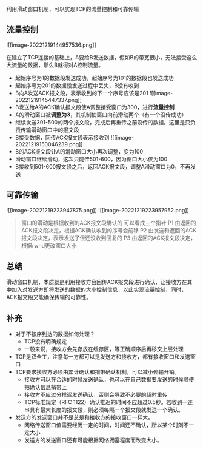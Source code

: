 利用滑动窗口机制，可以实现TCP的流量控制和可靠传输

## 流量控制

![[image-20221219144957536.png]]

在建立了TCP连接的基础上，A要给B发送数据，假如B的带宽很小，无法接受这么大流量的数据，那么B就得对A控制流量。
- 起始序号为1的数据段发送成功，起始序号为101的数据段也发送成功
- 起始序号为201的数据段发送过程中丢失，B没有收到
- B向A发送ACK报文段，表示收到的下一个序号应该是201
![[image-20221219145447337.png]]
- B发送给A的ACK确认报文段使A调整接受窗口为300，进行**流量控制**
- A的滑动窗口被**调整为3**，其机制使窗口向前滑动两个（有一个没传成功）
- 继续发送301-500的两个报文段，完成后再重传之前没传的数据。这里是只负责传输滑动窗口中的报文段
- B接受数据，回传ACK报文段表示接收到
![[image-20221219150046239.png]]
- B的ACK报文段让A的滑动窗口大小再次调整，变为100
- 滑动窗口继续滑动，这次只能传501-600，因为窗口大小仅为100
- B接收到501-600报文段之后，返回ACK报文段，调整A滑动窗口为0，不再发送

## 可靠传输

![[image-20221219223947875.png]]
![[image-20221219223957952.png]]
>窗口的滑动是根据收到的ACK报文段确认的
>可以看成三个指针
>P1  由返回的ACK报文段决定，根据ACK确认收到的序号会前移
>P2  由发送和返回的ACK报文段决定，表示发送了但还没收到回复的
>P3  由返回的ACK报文段决定，根据rwnd更改窗口大小

## 总结

滑动窗口机制，本质就是利用接收方会回传ACK报文段进行确认，让接收方在其中加入对发送方即将发送的数据的大小控制信息，以此实现流量控制，同时，ACK报文段又能确保传输的可靠性。

## 补充

- 对于不按序到达的数据如何处理？
	- TCP没有明确规定
	- 一般来说，接收方会先存放在缓存区，等正确顺序后再移交上层处理
- TCP是双全工，注意每一方都可以是发送方和接收方，都有接收窗口和发送窗口
- TCP要求接收方必须由累计确认和捎带确认机制，可以减小传输开销。
	- 接收方可以在合适的时候发送确认，也可以在自己数据要发送的时候顺便把确认信息捎带上
	- 接收方不应过分推迟发送确认，否则会导致不必要的超时重传
	- TCP标准规定（RFC 1122）确认推迟的时间不应超过0.5秒。若收到一连串具有最大长度的报文段，则必须每隔一个报文段就发送一个确认。
- 发送方的发送窗口并不是总是和接收方的接收窗口一样大。
	- 网络传送窗口值需要经历一定的时间，时间还不确认，所以某个时刻不一定大小
	- 发送方的发送窗口还有可能根据网络拥塞程度而改变大小。


